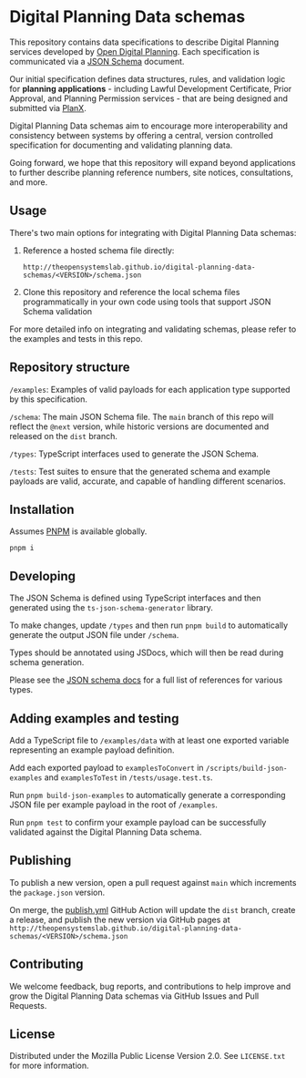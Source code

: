 # Digital Planning Data schemas
This repository contains data specifications to describe Digital Planning services developed by [Open Digital Planning](https://opendigitalplanning.org/). Each specification is communicated via a [JSON Schema](https://json-schema.org/) document.

Our initial specification defines data structures, rules, and validation logic for **planning applications** - including Lawful Development Certificate, Prior Approval, and Planning Permission services - that are being designed and submitted via [PlanX](https://www.planx.uk/). 

Digital Planning Data schemas aim to encourage more interoperability and consistency between systems by offering a central, version controlled specification for documenting and validating planning data. 

Going forward, we hope that this repository will expand beyond applications to further describe planning reference numbers, site notices, consultations, and more.

## Usage
There's two main options for integrating with Digital Planning Data schemas:

1. Reference a hosted schema file directly:

   `http://theopensystemslab.github.io/digital-planning-data-schemas/<VERSION>/schema.json` 

1. Clone this repository and reference the local schema files programmatically in your own code using tools that support JSON Schema validation

For more detailed info on integrating and validating schemas, please refer to the examples and tests in this repo.

## Repository structure

`/examples`: Examples of valid payloads for each application type supported by this specification.

`/schema`: The main JSON Schema file. The `main` branch of this repo will reflect the `@next` version, while historic versions are documented and released on the `dist` branch.

`/types`: TypeScript interfaces used to generate the JSON Schema.

`/tests`: Test suites to ensure that the generated schema and example payloads are valid, accurate, and capable of handling different scenarios.

## Installation

Assumes [PNPM](https://pnpm.io/) is available globally.

```shell
pnpm i
```

## Developing
The JSON Schema is defined using TypeScript interfaces and then generated using the `ts-json-schema-generator` library.

To make changes, update `/types` and then run `pnpm build` to automatically generate the output JSON file under `/schema`.

Types should be annotated using JSDocs, which will then be read during schema generation. 

Please see the [JSON schema docs](https://json-schema.org/understanding-json-schema/reference/) for a full list of references for various types.

## Adding examples and testing

Add a TypeScript file to `/examples/data` with at least one exported variable representing an example payload definition.

Add each exported payload to `examplesToConvert` in `/scripts/build-json-examples` and `examplesToTest` in `/tests/usage.test.ts`.

Run `pnpm build-json-examples` to automatically generate a corresponding JSON file per example payload in the root of `/examples`.

Run `pnpm test` to confirm your example payload can be successfully validated against the Digital Planning Data schema.

## Publishing
To publish a new version, open a pull request against `main` which increments the `package.json` version.

On merge, the [publish.yml](https://github.com/theopensystemslab/digital-planning-data-schemas/blob/main/.github/workflows/publish.yml) GitHub Action will update the `dist` branch, create a release, and publish the new version via GitHub pages at `http://theopensystemslab.github.io/digital-planning-data-schemas/<VERSION>/schema.json`

## Contributing
We welcome feedback, bug reports, and contributions to help improve and grow the Digital Planning Data schemas via GitHub Issues and Pull Requests.

## License
Distributed under the Mozilla Public License Version 2.0. See `LICENSE.txt` for more information.

